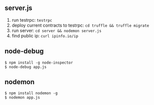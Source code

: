 ## server.js

1. run testrpc: `testrpc`
2. deploy current contracts to testrpc: `cd truffle && truffle migrate`
3. run server: `cd server && nodemon server.js`
4. find public ip: `curl ipinfo.io/ip`

## node-debug

```
$ npm install -g node-inspector
$ node-debug app.js
```

## nodemon

```
$ npm install nodemon -g
$ nodemon app.js
```
